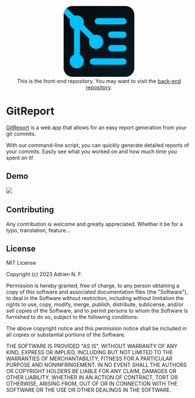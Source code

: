 <div align="center">
	<a href="https://git-report.com/"><img width="192" src="https://raw.githubusercontent.com/adrien-nf/git-report-web/master/public/logo192.png" alt="GitReport"></a>
	<br/>
This is the front-end repository. You may want to visit the <a href="https://github.com/nathangobinet/git-report-api">back-end repository</a>.
</div>

# GitReport

<a href="https://git-report.com/">GitReport</a> is a web app that allows for an easy report generation from your git commits.

With our command-line script, you can quickly generate detailed reports of your commits. Easily see what you worked on and how much time you spent on it!

## Demo

<img src="https://git-report.com/demo-bd290955.gif"/>

## Contributing

Any contribution is welcome and greatly appreciated. Whether it be for a typo, translation, feature... 

## License

MIT License

Copyright (c) 2023 Adrien N. F.

Permission is hereby granted, free of charge, to any person obtaining a copy
of this software and associated documentation files (the "Software"), to deal
in the Software without restriction, including without limitation the rights
to use, copy, modify, merge, publish, distribute, sublicense, and/or sell
copies of the Software, and to permit persons to whom the Software is
furnished to do so, subject to the following conditions:

The above copyright notice and this permission notice shall be included in all
copies or substantial portions of the Software.

THE SOFTWARE IS PROVIDED "AS IS", WITHOUT WARRANTY OF ANY KIND, EXPRESS OR
IMPLIED, INCLUDING BUT NOT LIMITED TO THE WARRANTIES OF MERCHANTABILITY,
FITNESS FOR A PARTICULAR PURPOSE AND NONINFRINGEMENT. IN NO EVENT SHALL THE
AUTHORS OR COPYRIGHT HOLDERS BE LIABLE FOR ANY CLAIM, DAMAGES OR OTHER
LIABILITY, WHETHER IN AN ACTION OF CONTRACT, TORT OR OTHERWISE, ARISING FROM,
OUT OF OR IN CONNECTION WITH THE SOFTWARE OR THE USE OR OTHER DEALINGS IN THE
SOFTWARE.
